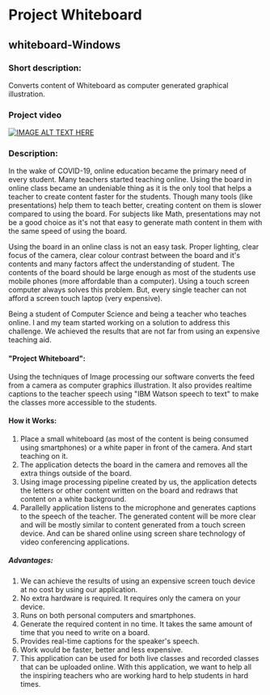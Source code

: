 # Project Whiteboard

## whiteboard-Windows


### Short description:
Converts content of Whiteboard as computer generated graphical illustration.

### Project video
[![IMAGE ALT TEXT HERE](http://img.youtube.com/vi/xHpv6N_mdDc/0.jpg)](https://www.youtube.com/embed/xHpv6N_mdDc)

### Description:
In the wake of COVID-19, online education became the primary need of every student. Many teachers started teaching online. Using the board in online class became an undeniable thing as it is the only tool that helps a teacher to create content faster for the students. Though many tools (like presentations) help them to teach better, creating content on them is slower compared to using the board. For subjects like Math, presentations may not be a good choice as it's not that easy to generate math content in them with the same speed of using the board.

Using the board in an online class is not an easy task. Proper lighting, clear focus of the camera, clear colour contrast between the board and it's contents and many factors affect the understanding of student. The contents of the board should be large enough as most of the students use mobile phones (more affordable than a computer). Using a touch screen computer always solves this problem. But, every single teacher can not afford a screen touch laptop (very expensive). 

Being a student of Computer Science and being a teacher who teaches online. I and my team started working on a solution to address this challenge. We achieved the results that are not far from using an expensive teaching aid.

#### "Project Whiteboard":
Using the techniques of Image processing our software converts the feed from a camera as computer graphics illustration. It also provides realtime captions to the teacher speech using "IBM Watson speech to text" to make the classes more accessible to the students.

#### How it Works:
1. Place a small whiteboard (as most of the content is being consumed using smartphones) or a white paper in front of the camera. And start teaching on it.
2. The application detects the board in the camera and removes all the extra things outside of the board.
3. Using image processing pipeline created by us, the application detects the letters or other content written on the board and redraws that content on a white background.
4. Parallelly application listens to the microphone and generates captions to the speech of the teacher.
The generated content will be more clear and will be mostly similar to content generated from a touch screen device. And can be shared online using screen share technology of video conferencing applications.

##### Advantages:
1. We can achieve the results of using an expensive screen touch device at no cost by using our application.
2. No extra hardware is required. It requires only the camera on your device.
3. Runs on both personal computers and smartphones.
4. Generate the required content in no time. It takes the same amount of time that you need to write on a board.
5. Provides real-time captions for the speaker's speech.
6. Work would be faster, better and less expensive.
7. This application can be used for both live classes and recorded classes that can be uploaded online.
With this application, we want to help all the inspiring teachers who are working hard to help students in hard times.

